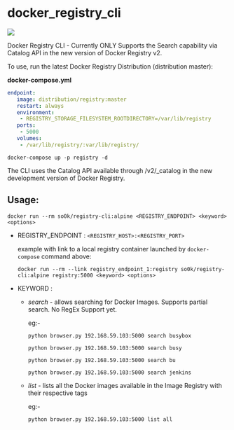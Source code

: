 # docker_registry_cli
[![](https://badge.imagelayers.io/so0k/registry-cli:alpine.svg)](https://imagelayers.io/?images=so0k/registry-cli:alpine 'badge by imagelayers.io')

Docker Registry CLI - Currently ONLY Supports the Search capability via Catalog API in the new version of Docker Registry v2. 

To use, run the latest Docker Registry Distribution (distribution master):

**docker-compose.yml**

```yaml
endpoint:
   image: distribution/registry:master
   restart: always
   environment:
    - REGISTRY_STORAGE_FILESYSTEM_ROOTDIRECTORY=/var/lib/registry
   ports:
    - 5000
   volumes:
    - /var/lib/registry/:var/lib/registry/
```

`docker-compose up -p registry -d`


The CLI uses the Catalog API available through /v2/_catalog in the new development version of Docker Registry.

## Usage:

`docker run --rm so0k/registry-cli:alpine <REGISTRY_ENDPOINT> <keyword> <options>`

*   REGISTRY_ENDPOINT : `<REGISTRY_HOST>:<REGISTRY_PORT>`

    example with link to a local registry container launched by `docker-compose` command above:

    `docker run --rm --link registry_endpoint_1:registry so0k/registry-cli:alpine registry:5000 <keyword> <options>`

* KEYWORD :

    * *search* - allows searching for Docker Images. Supports partial search. No RegEx Support yet. 

      eg:-

      `python browser.py 192.168.59.103:5000 search busybox`

      `python browser.py 192.168.59.103:5000 search busy`

      `python browser.py 192.168.59.103:5000 search bu`

      `python browser.py 192.168.59.103:5000 search jenkins`


    * *list* - lists all the Docker images available in the Image Registry with their respective tags 

      eg:- 

      `python browser.py 192.168.59.103:5000 list all`
